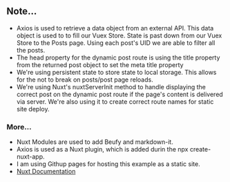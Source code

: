 ## Note...

- Axios is used to retrieve a data object from an external API. This data object is used to to fill our Vuex Store. State is past down from our Vuex Store to the Posts page. Using each post's UID we are able to filter all the posts.
- The head property for the dynamic post route is using the title property from the returned post object to set the meta title property
- We're using persistent state to store state to local storage. This allows for the not to break on posts/post page reloads.
- We're using Nuxt's nuxtServerInit method to handle displaying the correct post on the dynamic post route if the page's content is delivered via server. We're also using it to create correct route names for static site deploy.

### More...

- Nuxt Modules are used to add Beufy and markdown-it.
- Axios is used as a Nuxt plugin, which is added durin the npx create-nuxt-app.
- I am using Githup pages for hosting this example as a static site.
- [Nuxt Documentation](https://nuxtjs.org/docs/2.x/get-started/installation)
